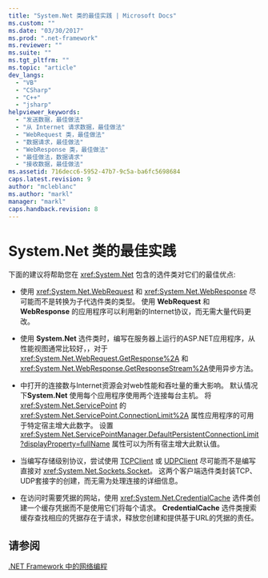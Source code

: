 ```yaml
---
title: "System.Net 类的最佳实践 | Microsoft Docs"
ms.custom: ""
ms.date: "03/30/2017"
ms.prod: ".net-framework"
ms.reviewer: ""
ms.suite: ""
ms.tgt_pltfrm: ""
ms.topic: "article"
dev_langs: 
  - "VB"
  - "CSharp"
  - "C++"
  - "jsharp"
helpviewer_keywords: 
  - "发送数据，最佳做法"
  - "从 Internet 请求数据，最佳做法"
  - "WebRequest 类，最佳做法"
  - "数据请求，最佳做法"
  - "WebResponse 类，最佳做法"
  - "最佳做法，数据请求"
  - "接收数据，最佳做法"
ms.assetid: 716decc6-5952-47b7-9c5a-ba6fc5698684
caps.latest.revision: 9
author: "mcleblanc"
ms.author: "markl"
manager: "markl"
caps.handback.revision: 8
---
```

# System.Net 类的最佳实践
下面的建议将帮助您在 <xref:System.Net> 包含的选件类对它们的最佳优点:  
  
-   使用 <xref:System.Net.WebRequest> 和 <xref:System.Net.WebResponse> 尽可能而不是转换为子代选件类的类型。  使用 **WebRequest** 和 **WebResponse** 的应用程序可以利用新的Internet协议，而无需大量代码更改。  
  
-   使用 **System.Net** 选件类时，编写在服务器上运行的ASP.NET应用程序，从性能视图通常比较好，，对于 <xref:System.Net.WebRequest.GetResponse%2A> 和 <xref:System.Net.WebResponse.GetResponseStream%2A>使用异步方法。  
  
-   中打开的连接数与Internet资源会对web性能和吞吐量的重大影响。  默认情况下**System.Net** 使用每个应用程序使用两个连接每台主机。  将 <xref:System.Net.ServicePoint> 的 <xref:System.Net.ServicePoint.ConnectionLimit%2A> 属性应用程序的可用于特定宿主增大此数字。  设置 <xref:System.Net.ServicePointManager.DefaultPersistentConnectionLimit?displayProperty=fullName> 属性可以为所有宿主增大此默认值。  
  
-   当编写存储级别协议，尝试使用 [TCPClient](frlrfsystemnetsocketstcpclientclasstopic) 或 [UDPClient](frlrfsystemnetsocketsudpclientclasstopic) 尽可能而不是编写直接对 <xref:System.Net.Sockets.Socket>。  这两个客户端选件类封装TCP、UDP套接字的创建，而无需为处理连接的详细信息。  
  
-   在访问时需要凭据的网站，使用 <xref:System.Net.CredentialCache> 选件类创建一个缓存凭据而不是使用它们将每个请求。  **CredentialCache** 选件类搜索缓存查找相应的凭据存在于请求，释放您创建和提供基于URL的凭据的责任。  
  
## 请参阅  
 [.NET Framework 中的网络编程](../../../docs/framework/network-programming/index.md)